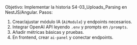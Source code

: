 <!-- Prompt para Cursor -->
Objetivo: Implementar la historia S4-03_Uploads_Parsing en NestJS/Angular.
Pasos:
1) Crear/ajustar módulo IA (`AiModule`) y endpoints necesarios.
2) Integrar OpenAI API leyendo `.env` y prompts en `/prompts`.
3) Añadir métricas básicas y pruebas.
4) En frontend, crear `ai-panel` y conectar endpoints.
